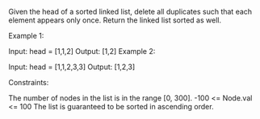 Given the head of a sorted linked list, delete all duplicates such that each element appears only once. Return the linked list sorted as well.


Example 1:


Input: head = [1,1,2]
Output: [1,2]
Example 2:


Input: head = [1,1,2,3,3]
Output: [1,2,3]
 

Constraints:

The number of nodes in the list is in the range [0, 300].
-100 <= Node.val <= 100
The list is guaranteed to be sorted in ascending order.